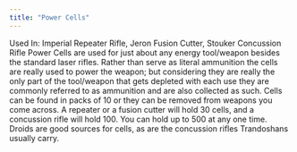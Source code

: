 ```yaml
---
title: "Power Cells"
---
```


Used In: Imperial Repeater Rifle, Jeron Fusion Cutter, Stouker Concussion Rifle
Power Cells are used for just about any energy tool/weapon besides the standard laser rifles. Rather than serve as literal ammunition the cells are really used to power the weapon; but considering they are really the only part of the tool/weapon that gets depleted with each use they are commonly referred to as ammunition and are also collected as such. Cells can be found in packs of 10 or they can be removed from weapons you come across. A repeater or a fusion cutter will hold 30 cells, and a concussion rifle will hold 100. You can hold up to 500 at any one time. Droids are good sources for cells, as are the concussion rifles Trandoshans usually carry.
